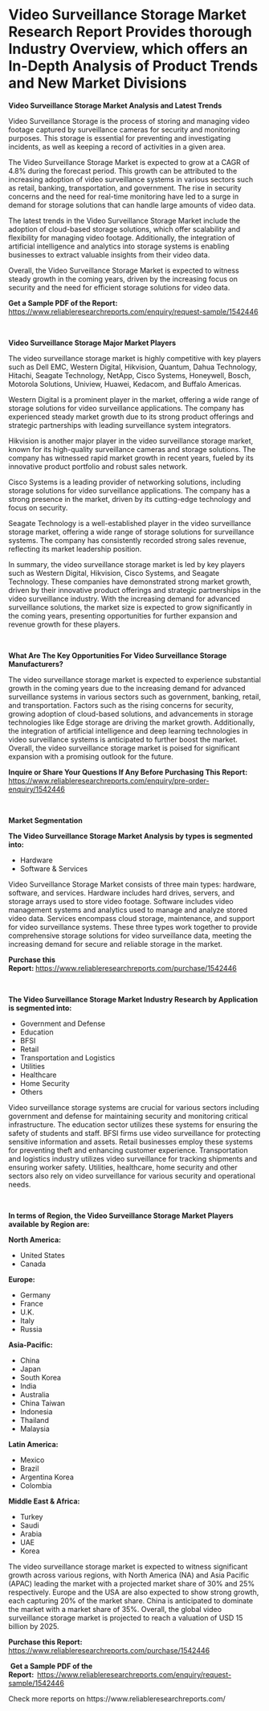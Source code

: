 <p><h1>Video Surveillance Storage Market Research Report Provides thorough Industry Overview, which offers an In-Depth Analysis of Product Trends and New Market Divisions</h1></p><p><strong>Video Surveillance Storage Market Analysis and Latest Trends</strong></p>
<p><p>Video Surveillance Storage is the process of storing and managing video footage captured by surveillance cameras for security and monitoring purposes. This storage is essential for preventing and investigating incidents, as well as keeping a record of activities in a given area.</p><p>The Video Surveillance Storage Market is expected to grow at a CAGR of 4.8% during the forecast period. This growth can be attributed to the increasing adoption of video surveillance systems in various sectors such as retail, banking, transportation, and government. The rise in security concerns and the need for real-time monitoring have led to a surge in demand for storage solutions that can handle large amounts of video data.</p><p>The latest trends in the Video Surveillance Storage Market include the adoption of cloud-based storage solutions, which offer scalability and flexibility for managing video footage. Additionally, the integration of artificial intelligence and analytics into storage systems is enabling businesses to extract valuable insights from their video data.</p><p>Overall, the Video Surveillance Storage Market is expected to witness steady growth in the coming years, driven by the increasing focus on security and the need for efficient storage solutions for video data.</p></p>
<p><strong>Get a Sample PDF of the Report:&nbsp;</strong> <a href="https://www.reliableresearchreports.com/enquiry/request-sample/1542446">https://www.reliableresearchreports.com/enquiry/request-sample/1542446</a></p>
<p>&nbsp;</p>
<p><strong>Video Surveillance Storage Major Market Players</strong></p>
<p><p>The video surveillance storage market is highly competitive with key players such as Dell EMC, Western Digital, Hikvision, Quantum, Dahua Technology, Hitachi, Seagate Technology, NetApp, Cisco Systems, Honeywell, Bosch, Motorola Solutions, Uniview, Huawei, Kedacom, and Buffalo Americas.</p><p>Western Digital is a prominent player in the market, offering a wide range of storage solutions for video surveillance applications. The company has experienced steady market growth due to its strong product offerings and strategic partnerships with leading surveillance system integrators.</p><p>Hikvision is another major player in the video surveillance storage market, known for its high-quality surveillance cameras and storage solutions. The company has witnessed rapid market growth in recent years, fueled by its innovative product portfolio and robust sales network.</p><p>Cisco Systems is a leading provider of networking solutions, including storage solutions for video surveillance applications. The company has a strong presence in the market, driven by its cutting-edge technology and focus on security.</p><p>Seagate Technology is a well-established player in the video surveillance storage market, offering a wide range of storage solutions for surveillance systems. The company has consistently recorded strong sales revenue, reflecting its market leadership position.</p><p>In summary, the video surveillance storage market is led by key players such as Western Digital, Hikvision, Cisco Systems, and Seagate Technology. These companies have demonstrated strong market growth, driven by their innovative product offerings and strategic partnerships in the video surveillance industry. With the increasing demand for advanced surveillance solutions, the market size is expected to grow significantly in the coming years, presenting opportunities for further expansion and revenue growth for these players.</p></p>
<p>&nbsp;</p>
<p><strong>What Are The Key Opportunities For Video Surveillance Storage Manufacturers?</strong></p>
<p><p>The video surveillance storage market is expected to experience substantial growth in the coming years due to the increasing demand for advanced surveillance systems in various sectors such as government, banking, retail, and transportation. Factors such as the rising concerns for security, growing adoption of cloud-based solutions, and advancements in storage technologies like Edge storage are driving the market growth. Additionally, the integration of artificial intelligence and deep learning technologies in video surveillance systems is anticipated to further boost the market. Overall, the video surveillance storage market is poised for significant expansion with a promising outlook for the future.</p></p>
<p><strong>Inquire or Share Your Questions If Any Before Purchasing This Report:</strong> <a href="https://www.reliableresearchreports.com/enquiry/pre-order-enquiry/1542446">https://www.reliableresearchreports.com/enquiry/pre-order-enquiry/1542446</a></p>
<p>&nbsp;</p>
<p><strong>Market Segmentation</strong></p>
<p><strong>The Video Surveillance Storage Market Analysis by types is segmented into:</strong></p>
<p><ul><li>Hardware</li><li>Software & Services</li></ul></p>
<p><p>Video Surveillance Storage Market consists of three main types: hardware, software, and services. Hardware includes hard drives, servers, and storage arrays used to store video footage. Software includes video management systems and analytics used to manage and analyze stored video data. Services encompass cloud storage, maintenance, and support for video surveillance systems. These three types work together to provide comprehensive storage solutions for video surveillance data, meeting the increasing demand for secure and reliable storage in the market.</p></p>
<p><strong>Purchase this Report:&nbsp;</strong><a href="https://www.reliableresearchreports.com/purchase/1542446">https://www.reliableresearchreports.com/purchase/1542446</a></p>
<p>&nbsp;</p>
<p><strong>The Video Surveillance Storage Market Industry Research by Application is segmented into:</strong></p>
<p><ul><li>Government and Defense</li><li>Education</li><li>BFSI</li><li>Retail</li><li>Transportation and Logistics</li><li>Utilities</li><li>Healthcare</li><li>Home Security</li><li>Others</li></ul></p>
<p><p>Video surveillance storage systems are crucial for various sectors including government and defense for maintaining security and monitoring critical infrastructure. The education sector utilizes these systems for ensuring the safety of students and staff. BFSI firms use video surveillance for protecting sensitive information and assets. Retail businesses employ these systems for preventing theft and enhancing customer experience. Transportation and logistics industry utilizes video surveillance for tracking shipments and ensuring worker safety. Utilities, healthcare, home security and other sectors also rely on video surveillance for various security and operational needs.</p></p>
<p>&nbsp;</p>
<p><strong>In terms of Region, the Video Surveillance Storage Market Players available by Region are:</strong></p>
<p>
    <p> <strong> North America: </strong>
        <ul>
            <li>United States</li>
            <li>Canada</li>
        </ul>
        </p> 
    <p> <strong> Europe: </strong>
        <ul>
            <li>Germany</li>
            <li>France</li>
            <li>U.K.</li>
            <li>Italy</li>
            <li>Russia</li>
        </ul>
        </p> 
    <p> <strong> Asia-Pacific: </strong>
        <ul>
            <li>China</li>
            <li>Japan</li>
            <li>South Korea</li>
            <li>India</li>
            <li>Australia</li>
            <li>China Taiwan</li>
            <li>Indonesia</li>
            <li>Thailand</li>
            <li>Malaysia</li>
        </ul>
        </p> 
    <p> <strong> Latin America: </strong>
        <ul>
            <li>Mexico</li>
            <li>Brazil</li>
            <li>Argentina Korea</li>
            <li>Colombia</li>
        </ul>
        </p> 
    <p> <strong> Middle East & Africa: </strong>
        <ul>
            <li>Turkey</li>
            <li>Saudi</li>
            <li>Arabia</li>
            <li>UAE</li>
            <li>Korea</li>
        </ul>
    </p>
    </p>
<p><p>The video surveillance storage market is expected to witness significant growth across various regions, with North America (NA) and Asia Pacific (APAC) leading the market with a projected market share of 30% and 25% respectively. Europe and the USA are also expected to show strong growth, each capturing 20% of the market share. China is anticipated to dominate the market with a market share of 35%. Overall, the global video surveillance storage market is projected to reach a valuation of USD 15 billion by 2025.</p></p>
<p><strong>Purchase this Report: </strong><a href="https://www.reliableresearchreports.com/purchase/1542446">https://www.reliableresearchreports.com/purchase/1542446</a></p>
<p>&nbsp;<strong>Get a Sample PDF of the Report:&nbsp;&nbsp;</strong><a href="https://www.reliableresearchreports.com/enquiry/request-sample/1542446">https://www.reliableresearchreports.com/enquiry/request-sample/1542446</a></p>
<p><strong></strong></p>
<p>Check more reports on https://www.reliableresearchreports.com/</p>